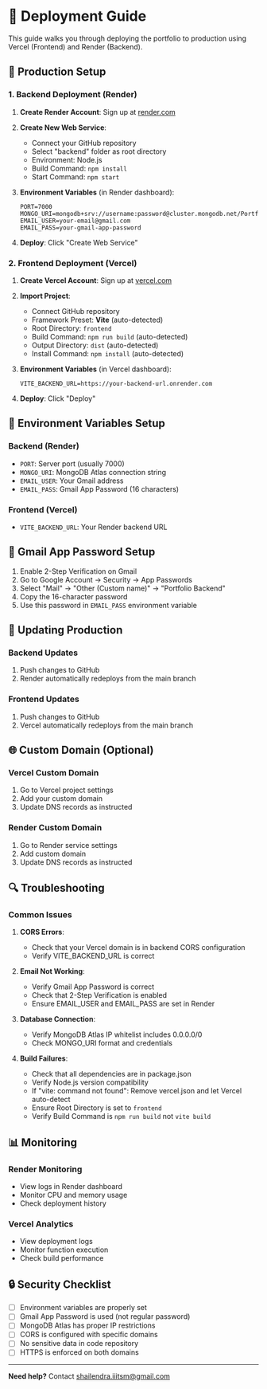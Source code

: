 # 🚀 Deployment Guide

This guide walks you through deploying the portfolio to production using Vercel (Frontend) and Render (Backend).

## 🎯 Production Setup

### 1. Backend Deployment (Render)

1. **Create Render Account**: Sign up at [render.com](https://render.com)

2. **Create New Web Service**:
   - Connect your GitHub repository
   - Select "backend" folder as root directory
   - Environment: Node.js
   - Build Command: `npm install`
   - Start Command: `npm start`

3. **Environment Variables** (in Render dashboard):
   ```
   PORT=7000
   MONGO_URI=mongodb+srv://username:password@cluster.mongodb.net/Portfolio
   EMAIL_USER=your-email@gmail.com
   EMAIL_PASS=your-gmail-app-password
   ```

4. **Deploy**: Click "Create Web Service"

### 2. Frontend Deployment (Vercel)

1. **Create Vercel Account**: Sign up at [vercel.com](https://vercel.com)

2. **Import Project**:
   - Connect GitHub repository
   - Framework Preset: **Vite** (auto-detected)
   - Root Directory: `frontend`
   - Build Command: `npm run build` (auto-detected)
   - Output Directory: `dist` (auto-detected)
   - Install Command: `npm install` (auto-detected)

3. **Environment Variables** (in Vercel dashboard):
   ```
   VITE_BACKEND_URL=https://your-backend-url.onrender.com
   ```

4. **Deploy**: Click "Deploy"

## 🔧 Environment Variables Setup

### Backend (Render)
- `PORT`: Server port (usually 7000)
- `MONGO_URI`: MongoDB Atlas connection string
- `EMAIL_USER`: Your Gmail address
- `EMAIL_PASS`: Gmail App Password (16 characters)

### Frontend (Vercel)
- `VITE_BACKEND_URL`: Your Render backend URL

## 📧 Gmail App Password Setup

1. Enable 2-Step Verification on Gmail
2. Go to Google Account → Security → App Passwords
3. Select "Mail" → "Other (Custom name)" → "Portfolio Backend"
4. Copy the 16-character password
5. Use this password in `EMAIL_PASS` environment variable

## 🔄 Updating Production

### Backend Updates
1. Push changes to GitHub
2. Render automatically redeploys from the main branch

### Frontend Updates
1. Push changes to GitHub
2. Vercel automatically redeploys from the main branch

## 🌐 Custom Domain (Optional)

### Vercel Custom Domain
1. Go to Vercel project settings
2. Add your custom domain
3. Update DNS records as instructed

### Render Custom Domain
1. Go to Render service settings
2. Add custom domain
3. Update DNS records as instructed

## 🔍 Troubleshooting

### Common Issues

1. **CORS Errors**:
   - Check that your Vercel domain is in backend CORS configuration
   - Verify VITE_BACKEND_URL is correct

2. **Email Not Working**:
   - Verify Gmail App Password is correct
   - Check that 2-Step Verification is enabled
   - Ensure EMAIL_USER and EMAIL_PASS are set in Render

3. **Database Connection**:
   - Verify MongoDB Atlas IP whitelist includes 0.0.0.0/0
   - Check MONGO_URI format and credentials

4. **Build Failures**:
   - Check that all dependencies are in package.json
   - Verify Node.js version compatibility
   - If "vite: command not found": Remove vercel.json and let Vercel auto-detect
   - Ensure Root Directory is set to `frontend`
   - Verify Build Command is `npm run build` not `vite build`

## 📊 Monitoring

### Render Monitoring
- View logs in Render dashboard
- Monitor CPU and memory usage
- Check deployment history

### Vercel Analytics
- View deployment logs
- Monitor function execution
- Check build performance

## 🔒 Security Checklist

- [ ] Environment variables are properly set
- [ ] Gmail App Password is used (not regular password)
- [ ] MongoDB Atlas has proper IP restrictions
- [ ] CORS is configured with specific domains
- [ ] No sensitive data in code repository
- [ ] HTTPS is enforced on both domains

---

**Need help?** Contact [shailendra.iiitsm@gmail.com](mailto:shailendra.iiitsm@gmail.com)
